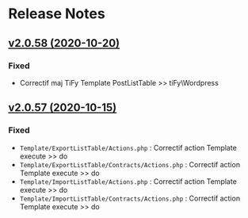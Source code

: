 # Release Notes

## [v2.0.58 (2020-10-20)](https://svn.tigreblanc.fr/presstify-plugins/transaction/tags/2.0.58...v2.0.58)

### Fixed

- Correctif maj TiFy Template PostListTable >> tiFy\Wordpress


## [v2.0.57 (2020-10-15)](https://svn.tigreblanc.fr/presstify-plugins/transaction/tags/2.0.57...v2.0.57)

### Fixed

- `Template/ExportListTable/Actions.php` : Correctif action Template execute >> do
- `Template/ExportListTable/Contracts/Actions.php` : Correctif action Template execute >> do
- `Template/ImportListTable/Actions.php` : Correctif action Template execute >> do
- `Template/ImportListTable/Contracts/Actions.php` : Correctif action Template execute >> do